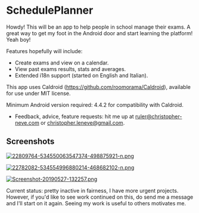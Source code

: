 # SchedulePlanner

Howdy! This will be an app to help people in school manage their exams. A great way to get my foot in the Android door and start learning the platform! Yeah boy!

Features hopefully will include:
- Create exams and view on a calendar.
- View past exams results, stats and averages.
- Extended i18n support (started on English and Italian).


This app uses Caldroid (https://github.com/roomorama/Caldroid), available for use under MIT license.

Minimum Android version required: 4.4.2 for compatibility with Caldroid. 

- Feedback, advice, feature requests: hit me up at ruler@christopher-neve.com or christopher.leneve@gmail.com.

## Screenshots

[![22809764-534550063547374-498875921-n.png](https://i.postimg.cc/c46XxJ1Q/22809764-534550063547374-498875921-n.png)](https://postimg.cc/YhK18MW9)

[![22782082-534554996880214-468682102-n.png](https://i.postimg.cc/pTxsRYyT/22782082-534554996880214-468682102-n.png)](https://postimg.cc/QB4Qq7QG)

[![Screenshot-20190527-132257.png](https://i.postimg.cc/pdzRff9j/Screenshot-20190527-132257.png)](https://postimg.cc/rdVBctNy)


Current status: pretty inactive in fairness, I have more urgent projects. However, if you'd like to see work continued on this, do send me a message and I'll start on it again. Seeing my work is useful to others motivates me.
